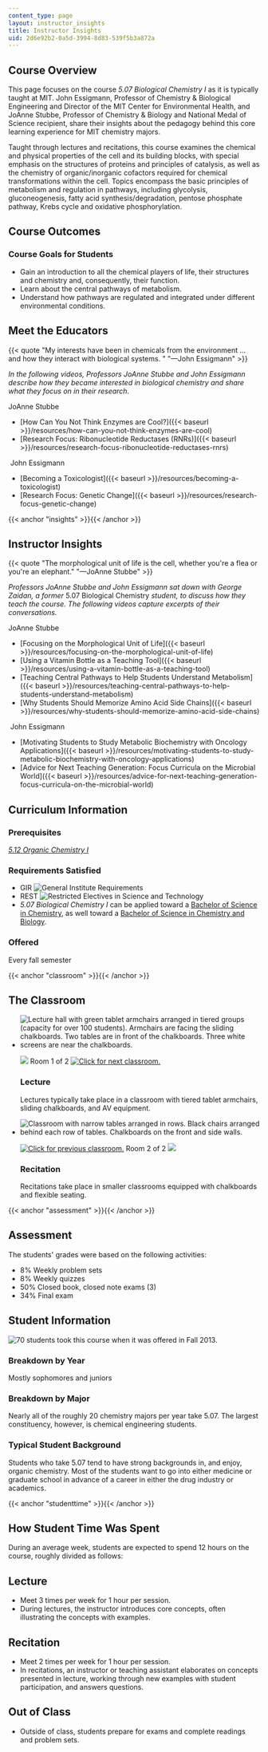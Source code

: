 ```yaml
---
content_type: page
layout: instructor_insights
title: Instructor Insights
uid: 2d6e92b2-0a5d-3994-8d83-539f5b3a872a
---
```


Course Overview
---------------

This page focuses on the course _5.07 Biological Chemistry I_ as it is typically taught at MIT. John Essigmann, Professor of Chemistry & Biological Engineering and Director of the MIT Center for Environmental Health, and JoAnne Stubbe, Professor of Chemistry & Biology and National Medal of Science recipient, share their insights about the pedagogy behind this core learning experience for MIT chemistry majors.

Taught through lectures and recitations, this course examines the chemical and physical properties of the cell and its building blocks, with special emphasis on the structures of proteins and principles of catalysis, as well as the chemistry of organic/inorganic cofactors required for chemical transformations within the cell. Topics encompass the basic principles of metabolism and regulation in pathways, including glycolysis, gluconeogenesis, fatty acid synthesis/degradation, pentose phosphate pathway, Krebs cycle and oxidative phosphorylation.

Course Outcomes
---------------

### Course Goals for Students

*   Gain an introduction to all the chemical players of life, their structures and chemistry and, consequently, their function.
*   Learn about the central pathways of metabolism.
*   Understand how pathways are regulated and integrated under different environmental conditions.

Meet the Educators
------------------

{{< quote "My interests have been in chemicals from the environment ... and how they interact with biological systems. " "—John Essigmann" >}}

_In the following videos, Professors JoAnne Stubbe and John Essigmann describe how they became interested in biological chemistry and share what they focus on in their research._

JoAnne Stubbe

*   [How Can You Not Think Enzymes are Cool?]({{< baseurl >}}/resources/how-can-you-not-think-enzymes-are-cool)
*   [Research Focus: Ribonucleotide Reductases (RNRs)]({{< baseurl >}}/resources/research-focus-ribonucleotide-reductases-rnrs)

 John Essigmann

*   [Becoming a Toxicologist]({{< baseurl >}}/resources/becoming-a-toxicologist) 
*   [Research Focus: Genetic Change]({{< baseurl >}}/resources/research-focus-genetic-change) 

{{< anchor "insights" >}}{{< /anchor >}}

Instructor Insights
-------------------

{{< quote "The morphological unit of life is the cell, whether you're a flea or you're an elephant." "—JoAnne Stubbe" >}}

_Professors JoAnne Stubbe and John Essigmann sat down with George Zaidan, a former_ 5.07 Biological Chemistry _student, to discuss how they teach the course. The following videos capture excerpts of their conversations._  

JoAnne Stubbe

*   [Focusing on the Morphological Unit of Life]({{< baseurl >}}/resources/focusing-on-the-morphological-unit-of-life)
*   [Using a Vitamin Bottle as a Teaching Tool]({{< baseurl >}}/resources/using-a-vitamin-bottle-as-a-teaching-tool)
*   [Teaching Central Pathways to Help Students Understand Metabolism]({{< baseurl >}}/resources/teaching-central-pathways-to-help-students-understand-metabolism)
*   [Why Students Should Memorize Amino Acid Side Chains]({{< baseurl >}}/resources/why-students-should-memorize-amino-acid-side-chains)

 John Essigmann

*   [Motivating Students to Study Metabolic Biochemistry with Oncology Applications]({{< baseurl >}}/resources/motivating-students-to-study-metabolic-biochemistry-with-oncology-applications)
*   [Advice for Next Teaching Generation: Focus Curricula on the Microbial World]({{< baseurl >}}/resources/advice-for-next-teaching-generation-focus-curricula-on-the-microbial-world)

Curriculum Information
----------------------

### Prerequisites

_[5.12 Organic Chemistry I](/courses/5-12-organic-chemistry-i-spring-2005/)_

### Requirements Satisfied

*   GIR ![General Institute Requirements](/images/educator/icon-question-gir.png)
*   REST ![Restricted Electives in Science and Technology](/images/educator/icon-question-rest.png)
*   _5.07 Biological Chemistry I_ can be applied toward a [Bachelor of Science in Chemistry](https://chemistry.mit.edu/academic-programs/undergraduate-programs/chemistry-major-chem-flex/), as well toward a [Bachelor of Science in Chemistry and Biology](https://chemistry.mit.edu/academic-programs/undergraduate-programs/chemistry-biology-major/).

### Offered

Every fall semester

{{< anchor "classroom" >}}{{< /anchor >}}

The Classroom
-------------

*   ![Lecture hall with green tablet armchairs arranged in tiered groups (capacity for over 100 students). Armchairs are facing the sliding chalkboards. Two tables are in front of the chalkboards. Three white screens are near the chalkboards.](BASEURL_PLACEHOLDER/resources/classroom_1-compressor)
    
    ![](/images/educator/classroom_prev.png) Room 1 of 2 [![Click for next classroom.](/images/educator/classroom_next.png)](#)
    
    ### Lecture
    
    Lectures typically take place in a classroom with tiered tablet armchairs, sliding chalkboards, and AV equipment.
    
*   ![Classroom with narrow tables arranged in rows. Black chairs arranged behind each row of tables. Chalkboards on the front and side walls.](BASEURL_PLACEHOLDER/resources/classroom_2-compressor)
    
    [![Click for previous classroom.](/images/educator/classroom_prev.png)](#) Room 2 of 2 ![](/images/educator/classroom_next.png)
    
    ### Recitation
    
    Recitations take place in smaller classrooms equipped with chalkboards and flexible seating.
    

{{< anchor "assessment" >}}{{< /anchor >}}

Assessment
----------

The students' grades were based on the following activities:

- 8% Weekly problem sets
- 8% Weekly quizzes
- 50% Closed book, closed note exams (3)
- 34% Final exam

Student Information
-------------------

![70 students took this course when it was offered in Fall 2013.](BASEURL_PLACEHOLDER/resources/70)

### Breakdown by Year

Mostly sophomores and juniors

### Breakdown by Major

Nearly all of the roughly 20 chemistry majors per year take 5.07. The largest constituency, however, is chemical engineering students.

### Typical Student Background

Students who take 5.07 tend to have strong backgrounds in, and enjoy, organic chemistry. Most of the students want to go into either medicine or graduate school in advance of a career in either the drug industry or academics.

{{< anchor "studenttime" >}}{{< /anchor >}}

How Student Time Was Spent
--------------------------

During an average week, students are expected to spend 12 hours on the course, roughly divided as follows:

Lecture
-------

*   Meet 3 times per week for 1 hour per session.
*   During lectures, the instructor introduces core concepts, often illustrating the concepts with examples.

Recitation
----------

*   Meet 2 times per week for 1 hour per session.
*   In recitations, an instructor or teaching assistant elaborates on concepts presented in lecture, working through new examples with student participation, and answers questions.

Out of Class
------------

*   Outside of class, students prepare for exams and complete readings and problem sets.